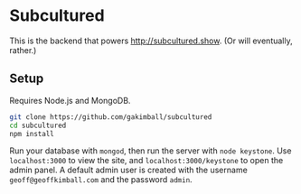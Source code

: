 # Subcultured

This is the backend that powers <http://subcultured.show>. (Or will eventually, rather.)

## Setup

Requires Node.js and MongoDB.

```bash
git clone https://github.com/gakimball/subcultured
cd subcultured
npm install
```

Run your database with `mongod`, then run the server with `node keystone`. Use `localhost:3000` to view the site, and `localhost:3000/keystone` to open the admin panel. A default admin user is created with the username `geoff@geoffkimball.com` and the password `admin`.
